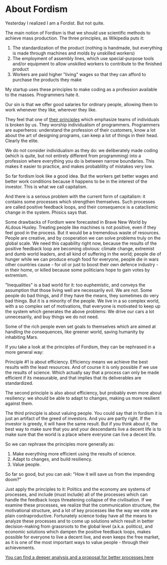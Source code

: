 # About Fordism

Yesterday I realized I am a Fordist. But not quite.

The main notion of Fordism is that we should use scientific methods to achieve mass production.
The three principles, as Wikipedia puts it:

1. The standardization of the product (nothing is handmade, but everything is made through machines and molds by unskilled workers)
2. The employment of assembly lines, which use special-purpose tools and/or equipment to allow unskilled workers to contribute to the finished product
3. Workers are paid higher "living" wages so that they can afford to purchase the products they make

My startup uses these principles to make coding as a profession available to the masses. Programmers hate it.

Our sin is that we offer good salaries for ordinary people, allowing them to work whenever they like, wherever they like.

They feel that one of [their principles](https://agilemanifesto.org/principles.html) which
emphasize teams of individuals is broken by us. They worship individualism of programmers.
Programmers are superheros: understand the profession of their customers, know a lot about the art of designing programs,
can keep a lot of things in their head. Clearly the elite.

We do not consider individualism as they do: we deliberately made coding (which is quite, but not entirely different from programming)
into a profession where everything you do is between narrow boundaries. This makes it easier to practice, and makes probablility of mistakes
very low.

So far fordism look like a good idea. But the workers get better wages and better work conditions because it happens to be in the interest of
the investor. This is what we call capitalism.

And there is a serious problem with the current form of capitalism: it contains some processes which strengthen themselves. Such processes are
called positive feedback loops, and their consequence is a cataclismic change in the system. Phisics says that.

Some drawbacks of Fordism were forecasted in Brave New World by ALdous Huxley. Treating people like machines is not positive, even if they feel
good in the process. But it would be a tremendous waste of resources. People are creative, and by cooperation we can solve problems truly on
the global scale. We need this capability right now, because the results of the positive feedback loop are becoming obvious: climate change,
extremist and dumb world leaders, and all kind of suffering in the world; people die of hunger while we can produce enugh food for everyone,
people die in wars other countries cause - for oil or just to boost their own defence industry - in their home, or killed because
some politicians hope to gain votes by extremism.

"Inequalities" is a bad world for it: too euphemistic, and conveys the assumption that
those living well are necessarily evil. We are not. Some people do bad things, and if they have the means, they sometimes do very bad things.
But it is a minority of the people. We live in a so complex world, with a so complex set of motivations, that everyone is motivated
to keep up the system which generates the above problems: We drive our cars a lot unnecesarily, and buy things we do not need.

Some of the rich people even set goals to themselves which are aimed at handling the consequences, like greener world, saving humanity by
inhabiting Mars. 

If you take a look at the principles of Fordism, they can be rephrased in a more general way:

Principle &#35;1 is about efficiency. Efficiency means we achieve the best results with the least resources. And of course it is only possible
if we use the results of science. Which actually say that a process can only be made efficient if its measurable, and that implies that its deliverables are standardized.

The second principle is also about efficiency, but probably even more about resiliency: we should be able to adapt to changes, making us more resilient against them.

The third principle is about valuing people. You could say that in fordism it is just an artifact of the greed of investors. And you are partly right. If the investor
is greedy, it will have the same result. But if you think about it, the best way to make sure that you and your descendants live a decent life is to make sure that
the world is a place where everyone can live a decent life.

So we can rephrase the principles more generally as:

1. Make everything more efficient using the results of science.
2. Adapt to changes, and build resiliency.
3. Value people.

So far so good, but you can ask: "How it will save us from the impending doom?"

Just apply the principles to it: Politics and the economy are systems of processes, and include (must include) all of the processes which can handle the feedback loops
threatening collapse of the civilisation. If we examine these processes, we realize that the communication structure, the motivational structure, and a lot of key processes
like the way we vote are plain contraproductive. Fortunately science today have all the means to analyze these processes and to come up solutions which result in
better decision-making from grassroots to the global level (a.k.a. politics), and economic solutions which dampen the positive feedback loops, makes possible for everyone
to live a decent live, and even keeps the free market, as it is one of the most important ways to value people - through their achievements.

[You can find a deeper analysis and a proposal for better processes here](https://magwas.github.io/book/en/analysis.html)


